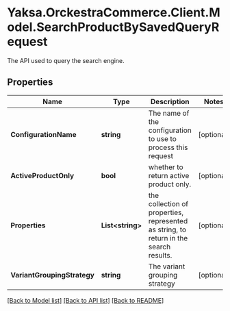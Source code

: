 # Yaksa.OrckestraCommerce.Client.Model.SearchProductBySavedQueryRequest
The API used to query the search engine.

## Properties

Name | Type | Description | Notes
------------ | ------------- | ------------- | -------------
**ConfigurationName** | **string** | The name of the configuration to use to process this request | [optional] 
**ActiveProductOnly** | **bool** | whether to return active product only. | [optional] 
**Properties** | **List&lt;string&gt;** | the collection of properties, represented as string, to return in the search results. | [optional] 
**VariantGroupingStrategy** | **string** | The variant grouping strategy | [optional] 

[[Back to Model list]](../README.md#documentation-for-models) [[Back to API list]](../README.md#documentation-for-api-endpoints) [[Back to README]](../README.md)

